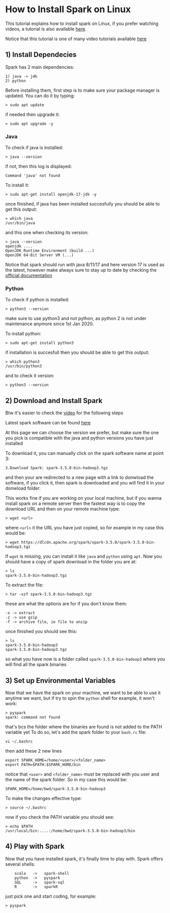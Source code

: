 # How to Install Spark on Linux
This tutorial explains how to install spark on Linux,
if you prefer watching videos, a tutorial is also available [here](TODO).

Notice that this tutorial is one of many video tutorials available
[here](TODO)

## 1) Install Dependecies
Spark has 2 main dependencies:

    1) java -> jdk
    2) python

Before installing them, first step is to make sure your package manager is updated.
You can do it by typing:

    > sudo apt update

if needed then upgrade it:

    > sudo apt upgrade -y

### Java
To check if java is installed:

    > java --version

if not, then this log is displayed:

    Command 'java' not found

To install it:

    > sudo apt-get install openjdk-17-jdk -y

once finished, if java has been installed succesfully you should
be able to get this output:

    > which java
    /usr/bin/java

and this one when checking its version:

    > java --version
    openjdk .... 
    OpenJDK Runtime Environment (build ...)
    OpenJDK 64-Bit Server VM (...)

Notice that spark should run with java 8/11/17 and here version 17 is used
as the latest, however make always sure to stay up to date by checking 
the [official documentation](https://spark.apache.org/docs/latest/)

### Python
To check if python is installed:

    > python3 --version

make sure to use python3 and not python, as python 2 is not under maintenance
anymore since 1st Jan 2020.

To install python:

    > sudo apt-get install python3

if installation is succesfull then you should be able to get this output:

    > which python3
    /usr/bin/python3

and to check it version:

    > python3 --version

## 2) Download and Install Spark
Btw it's easier to check the [video](TODO) for the following steps

Latest spark software can be found [here](https://spark.apache.org/downloads.html)

At this page we can choose the version we prefer, but make sure the one you pick
is compatible with the java and python versions you have just installed

To download it, you can manually click on the spark software name at point 3:

    3.Download Spark: spark-3.5.0-bin-hadoop3.tgz

and then your are redirected to a new page with a link to donwload the software,
if you click it, then spark is downloaded and you will find it in your donwload folder.

This works fine if you are working on your local machine, 
but if you wanna install spark on a remote server then the fastest way 
is to copy the download URL and then on your remote machine type:

    > wget <url>

where `<url>` it the URL you have just copied, so for example in my case this would be:
    
    > wget https://dlcdn.apache.org/spark/spark-3.5.0/spark-3.5.0-bin-hadoop3.tgz 

If `wget` is missing, you can install it like `java` and `python` using `apt`.
Now you should have a copy of spark download in the folder you are at:

    > ls
    spark-3.5.0-bin-hadoop3.tgz 

To extract the file:

    > tar -xzf spark-3.5.0-bin-hadoop3.tgz

these are what the options are for if you don't know them:

    -x -> extract 
    -z -> use gzip
    -f -> archive file, ie file to unzip

once finished you should see this:

    > ls 
    spark-3.5.0-bin-hadoop3
    spark-3.5.0-bin-hadoop3.tgz 
   
so what you have now is a folder called `spark-3.5.0-bin-hadoop3` where
you will find all the spark binaries

## 3) Set up Environmental Variables
Now that we have the spark on your machine, we want to be able to use it
anytime we want, but if try to spin the `python` shell for example, it won't work:

    > pyspark
    spark: command not found

that's bcs the folder where the binaries are found is not added to the PATH variable yet
To do so, let's add the spark folder to your `bash.rc` file:

    vi ~/.bashrc

then add these 2 new lines

    export SPARK_HOME=/home/<user>/<folder_name>
    export PATH=$PATH:$SPARK_HOME/bin

notice that `<user>` and `<folder_name>` must be replaced with
you user and the name of the spark folder.
So in my case this would be:

    SPARK_HOME=/home/bwd/spark-3.5.0-bin-hadoop3

To make the changes effective type:

    > source ~/.bashrc

now if you check the PATH variable you should see:

    > echo $PATH
    /usr/local/bin:....:/home/bwd/spark-3.5.0-bin-hadoop3/bin

## 4) Play with Spark
Now that you have installed spark, it's finally time to play with.
Spark offers several shells:

        scala   ->   spark-shell
        python  ->   pyspark
        SQL     ->   spark-sql
        R       ->   sparkR

just pick one and start coding, for example:

    > pyspark
